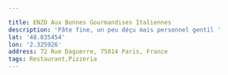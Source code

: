 ```yaml
---

title: ENZO Aux Bonnes Gourmandises Italiennes
description: 'Pâte fine, un peu déçu mais personnel gentil '
lat: '48.835454'
lon: '2.325926'
address: 72 Rue Daguerre, 75014 Paris, France
tags: Restaurant,Pizzeria
---
```

